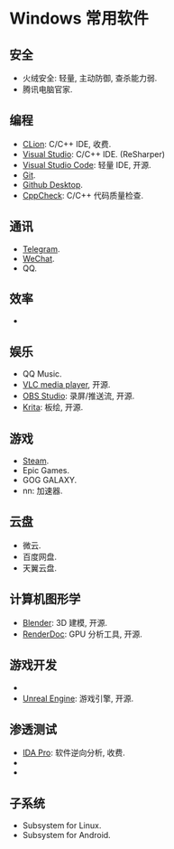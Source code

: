 # Windows 常用软件

## 安全
- 火绒安全: 轻量, 主动防御, 查杀能力弱.
- 腾讯电脑官家.

## 编程
- [CLion]: C/C++ IDE, 收费.
- [Visual Studio]: C/C++ IDE. (ReSharper)
- [Visual Studio Code]: 轻量 IDE, 开源.
- [Git].
- [Github Desktop].
- [CppCheck]: C/C++ 代码质量检查.

## 通讯
- [Telegram].
- [WeChat].
- QQ.

## 效率
- [Everything]: 快速的硬盘文件搜索.

## 娱乐
- QQ Music.
- [VLC media player], 开源.
- [OBS Studio]: 录屏/推送流, 开源.
- [Krita]: 板绘, 开源.

## 游戏
- [Steam].
- Epic Games.
- GOG GALAXY.
- nn: 加速器.

## 云盘
- 微云.
- 百度网盘.
- 天翼云盘.

## 计算机图形学
- [Blender]: 3D 建模, 开源.
- [RenderDoc]: GPU 分析工具, 开源.

## 游戏开发
- [Unity]: 游戏引擎.
- [Unreal Engine]: 游戏引擎, 开源.

## 渗透测试
- [IDA Pro]: 软件逆向分析, 收费.
- [VMware]: 虚拟机.
- [Maltego]: 信息收集.

## 子系统
- Subsystem for Linux.
- Subsystem for Android.

[CLion]:              https://www.jetbrains.com/clion/
[Visual Studio]:      https://www.visualstudio.com/
[Visual Studio Code]: https://code.visualstudio.com/
[Git]:                https://git-scm.com/
[Github Desktop]:     https://desktop.github.com/
[CppCheck]:           https://cppcheck.sourceforge.io/
[Telegram]:           https://web.telegram.org/
[WeChat]:             https://www.wechat.com/
[Everything]:         https://www.voidtools.com/
[VLC media player]:   https://www.videolan.org/
[OBS Studio]:         https://obsproject.com/
[Krita]:              https://krita.org/
[Steam]:              https://store.steampowered.com/
[Blender]:            https://www.blender.org/
[RenderDoc]:          https://renderdoc.org/
[Unity]:              https://unity.com/
[Unreal Engine]:      https://www.unrealengine.com/
[IDA Pro]:            https://hex-rays.com/ida-pro/
[VMware]:             https://www.vmware.com/
[Maltego]:            https://www.maltego.com/
